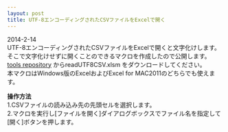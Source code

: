 ```yaml
---
layout: post
title: UTF-8エンコーディングされたCSVファイルをExcelで開く
---
```


2014-2-14  
UTF-8エンコーディングされたCSVファイルをExcelで開くと文字化けします。そこで文字化けせずに開くことのできるマクロを作成したので公開します。[tools repository](https://github.com/fightpm/tools) からreadUTF8CSV.xlsm をダウンロードしてください。  
本マクロはWindows版のExcelおよびExcel for MAC2011のどちらでも使えます。

**操作方法**  
1.CSVファイルの読み込み先の先頭セルを選択します。  
2.マクロを実行し[ファイルを開く]ダイアログボックスでファイル名を指定して[開く]ボタンを押します。
